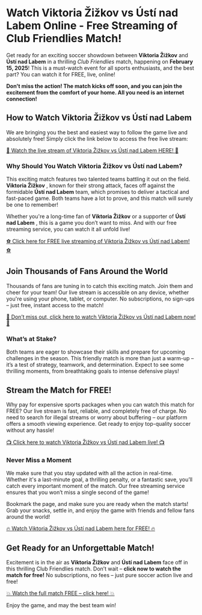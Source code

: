 # Watch Viktoria Žižkov vs Ústí nad Labem Online - Free Streaming of Club Friendlies Match!

Get ready for an exciting soccer showdown between **Viktoria Žižkov** and **Ústí nad Labem** in a thrilling _Club Friendlies_ match, happening on **February 15, 2025**! This is a must-watch event for all sports enthusiasts, and the best part? You can watch it for FREE, live, online!

**Don't miss the action! The match kicks off soon, and you can join the excitement from the comfort of your home. All you need is an internet connection!**

## How to Watch Viktoria Žižkov vs Ústí nad Labem

We are bringing you the best and easiest way to follow the game live and absolutely free! Simply click the link below to access the free live stream:

[🎥 Watch the live stream of Viktoria Žižkov vs Ústí nad Labem HERE! 🎥](https://tinyurl.com/livestreamfreeo?st=Viktoria+%C5%BDi%C5%BEkov+vs+%C3%9Ast%C3%AD+nad+Labem&si=ghc)

### Why Should You Watch Viktoria Žižkov vs Ústí nad Labem?

This exciting match features two talented teams battling it out on the field. **Viktoria Žižkov** , known for their strong attack, faces off against the formidable **Ústí nad Labem** team, which promises to deliver a tactical and fast-paced game. Both teams have a lot to prove, and this match will surely be one to remember!

Whether you're a long-time fan of **Viktoria Žižkov** or a supporter of **Ústí nad Labem** , this is a game you don’t want to miss. And with our free streaming service, you can watch it all unfold live!

[⚽️ Click here for FREE live streaming of Viktoria Žižkov vs Ústí nad Labem! ⚽️](https://tinyurl.com/livestreamfreeo?st=Viktoria+%C5%BDi%C5%BEkov+vs+%C3%9Ast%C3%AD+nad+Labem&si=ghc)

## Join Thousands of Fans Around the World

Thousands of fans are tuning in to catch this exciting match. Join them and cheer for your team! Our live stream is accessible on any device, whether you're using your phone, tablet, or computer. No subscriptions, no sign-ups – just free, instant access to the match!

[🔴 Don’t miss out, click here to watch Viktoria Žižkov vs Ústí nad Labem now! 🔴](https://tinyurl.com/livestreamfreeo?st=Viktoria+%C5%BDi%C5%BEkov+vs+%C3%9Ast%C3%AD+nad+Labem&si=ghc)

### What’s at Stake?

Both teams are eager to showcase their skills and prepare for upcoming challenges in the season. This friendly match is more than just a warm-up – it’s a test of strategy, teamwork, and determination. Expect to see some thrilling moments, from breathtaking goals to intense defensive plays!

## Stream the Match for FREE!

Why pay for expensive sports packages when you can watch this match for FREE? Our live stream is fast, reliable, and completely free of charge. No need to search for illegal streams or worry about buffering – our platform offers a smooth viewing experience. Get ready to enjoy top-quality soccer without any hassle!

[📺 Click here to watch Viktoria Žižkov vs Ústí nad Labem live! 📺](https://tinyurl.com/livestreamfreeo?st=Viktoria+%C5%BDi%C5%BEkov+vs+%C3%9Ast%C3%AD+nad+Labem&si=ghc)

### Never Miss a Moment

We make sure that you stay updated with all the action in real-time. Whether it's a last-minute goal, a thrilling penalty, or a fantastic save, you’ll catch every important moment of the match. Our free streaming service ensures that you won’t miss a single second of the game!

Bookmark the page, and make sure you are ready when the match starts! Grab your snacks, settle in, and enjoy the game with friends and fellow fans around the world!

[🔥 Watch Viktoria Žižkov vs Ústí nad Labem here for FREE! 🔥](https://tinyurl.com/livestreamfreeo?st=Viktoria+%C5%BDi%C5%BEkov+vs+%C3%9Ast%C3%AD+nad+Labem&si=ghc)

## Get Ready for an Unforgettable Match!

Excitement is in the air as **Viktoria Žižkov** and **Ústí nad Labem** face off in this thrilling Club Friendlies match. Don’t wait – **click now to watch the match for free!** No subscriptions, no fees – just pure soccer action live and free!

[💥 Watch the full match FREE – click here! 💥](https://tinyurl.com/livestreamfreeo?st=Viktoria+%C5%BDi%C5%BEkov+vs+%C3%9Ast%C3%AD+nad+Labem&si=ghc)

Enjoy the game, and may the best team win!
